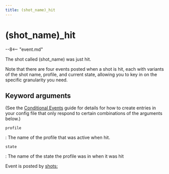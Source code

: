 ```yaml
---
title: (shot_name)_hit
---
```


# (shot_name)_hit


--8<-- "event.md"

The shot called (shot_name) was just hit.

Note that there are four events posted when a shot is hit, each with
variants of the shot name, profile, and current state, allowing you to
key in on the specific granularity you need.

## Keyword arguments

(See the [Conditional Events](overview/conditional.md)
guide for details for how to create entries in your config file that
only respond to certain combinations of the arguments below.)

`profile`

:   The name of the profile that was active when hit.

`state`

:   The name of the state the profile was in when it was hit

Event is posted by [shots:](../config/shots.md)
